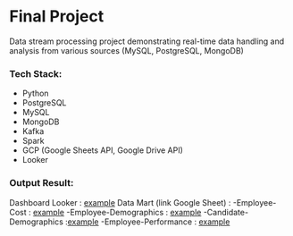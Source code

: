 # Final Project

Data stream processing project demonstrating real-time data handling and analysis from various sources (MySQL, PostgreSQL, MongoDB)

### Tech Stack:

- Python
- PostgreSQL
- MySQL
- MongoDB
- Kafka
- Spark
- GCP (Google Sheets API, Google Drive API)
- Looker

### Output Result:
Dashboard Looker : [example](https://lookerstudio.google.com/reporting/534f3187-54ed-40d4-a610-189e4bbfaee2)
Data Mart (link Google Sheet) :
  -Employee-Cost : [example](https://docs.google.com/spreadsheets/d/1xkplKojQruykHmvu94LmBmbZ_1pt2Nx5fCLrWXqQZvg/edit?usp=sharing)
  -Employee-Demographics : [example](https://docs.google.com/spreadsheets/d/1leSsDvbyIDBeJ7FrQzlFINjn9DdTP_uQ2Jigx34jnuw/edit?usp=sharing)
  -Candidate-Demographics :[example](https://docs.google.com/spreadsheets/d/16Laov97G1j39Bpw_igHiFyp9a29rQhwluZ8qNNtkoRQ/edit?usp=sharing)
  -Employee-Performance : [example](https://docs.google.com/spreadsheets/d/1i6yozDtd1LDp-z2S2O_HV8XNC7d6szRWt0sj2RdVM_A/edit?usp=sharing)

